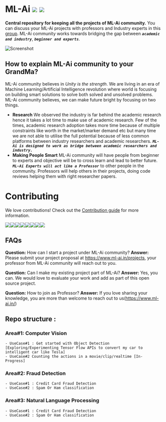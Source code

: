 # ML-Ai [![](https://img.shields.io/github/release/sourcerer-io/hall-of-fame.svg?colorB=58839b)](https://github.com/sourcerer-io/hall-of-fame/releases) [![](https://img.shields.io/github/license/sourcerer-io/hall-of-fame.svg?colorB=ff0000)](https://github.com/KrishnaKumarTiwari/ml-ai/blob/master/LICENSE.md)

**Central repository for keeping all the projects of ML-Ai community.** You can discuss your ML-Ai projects with professors and Industry experts in this [group](https://www.linkedin.com/groups/10494159/). 
ML-Ai community works towards bridging the gap between **_`academic and industry`_**, **_`beginner and experts`_**. 

![Screenshot](ml-ai-community-intro.gif)


## How to explain ML-Ai community to your GrandMa?

ML-Ai community believes in _Unity is the strength_. We are living in an era of Machine Learning/Artificial Intelligence
revolution where world is focusing on building smart solutions to solve both solved and unsolved problems. 
ML-Ai community believes, we can make future bright by focusing on two things.

- **Research** We observed the industry is far behind the academic research hence it takes
a lot time to make use of academic research. Few of the times, academic research adoption takes more time because of 
multiple constraints like worth in the market/marker demand etc but many time we are not able to utilise the full potential 
because of less common platforms between industry researchers and academic researchers. _**`ML-Ai is designed to work as bridge between
academic researchers and industry.`**_
- **Making People Smart** ML-Ai community will have people from beginner to experts and objective will be to cross learn and lead to better future. _**`ML-Ai Experts will act like a Professor`**_ to other people in the community. Professors will help others in their projects, doing code reviews helping them with right researcher papers. 


Contributing
============

We love contributions! Check out the [Contribution guide](https://github.com/KrishnaKumarTiwari/ml-ai/blob/master/CONTRIBUTING.md) for more information.

[![](https://sourcerer.io/fame/KrishnaKumarTiwari/KrishnaKumarTiwari/ml-ai/images/0)](https://sourcerer.io/fame/KrishnaKumarTiwari/KrishnaKumarTiwari/ml-ai/links/0)[![](https://sourcerer.io/fame/KrishnaKumarTiwari/KrishnaKumarTiwari/ml-ai/images/1)](https://sourcerer.io/fame/KrishnaKumarTiwari/KrishnaKumarTiwari/ml-ai/links/1)[![](https://sourcerer.io/fame/KrishnaKumarTiwari/KrishnaKumarTiwari/ml-ai/images/2)](https://sourcerer.io/fame/KrishnaKumarTiwari/KrishnaKumarTiwari/ml-ai/links/2)[![](https://sourcerer.io/fame/KrishnaKumarTiwari/KrishnaKumarTiwari/ml-ai/images/3)](https://sourcerer.io/fame/KrishnaKumarTiwari/KrishnaKumarTiwari/ml-ai/links/3)[![](https://sourcerer.io/fame/KrishnaKumarTiwari/KrishnaKumarTiwari/ml-ai/images/4)](https://sourcerer.io/fame/KrishnaKumarTiwari/KrishnaKumarTiwari/ml-ai/links/4)[![](https://sourcerer.io/fame/KrishnaKumarTiwari/KrishnaKumarTiwari/ml-ai/images/5)](https://sourcerer.io/fame/KrishnaKumarTiwari/KrishnaKumarTiwari/ml-ai/links/5)[![](https://sourcerer.io/fame/KrishnaKumarTiwari/KrishnaKumarTiwari/ml-ai/images/6)](https://sourcerer.io/fame/KrishnaKumarTiwari/KrishnaKumarTiwari/ml-ai/links/6)[![](https://sourcerer.io/fame/KrishnaKumarTiwari/KrishnaKumarTiwari/ml-ai/images/7)](https://sourcerer.io/fame/KrishnaKumarTiwari/KrishnaKumarTiwari/ml-ai/links/7)

## FAQs

**Question:** How can I start a project under ML-Ai community? 
**Answer:** Please submit your project proposal at https://www.ml-ai.in/projects, your professor from ML-Ai community will reach out to you.

**Question:** Can I make my existing project part of ML-Ai? 
**Answer:** Yes, you can. We would love to evaluate your work and add as part of this open source project.

**Question:** How to join as Professor? 
**Answer:** If you love sharing your knowledge, you are more than welcome to reach out to us(https://www.ml-ai.in/) 


## Repo structure :  

### Area#1: Computer Vision
    - UseCase#1 : Get started with Object Detection [Exploring/Experimenting Tensor Flow APIs to convert my car to intelligent car like Tesla]
    - UseCase#2 Counting the actions in a movie/clip/realtime [In-Progress]
 
### Area#2: Fraud Detection
    - UseCase#1 : Credit Card Fraud Detection
    - UseCase#2 : Spam Or Ham classification 
    
### Area#3: Natural Language Processing 
    - UseCase#1 : Credit Card Fraud Detection
    - UseCase#2 : Spam Or Ham classification 
